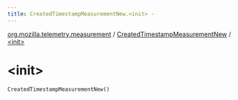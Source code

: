```yaml
---
title: CreatedTimestampMeasurementNew.<init> - 
---
```


[org.mozilla.telemetry.measurement](../index.html) / [CreatedTimestampMeasurementNew](index.html) / [&lt;init&gt;](./-init-.html)

# &lt;init&gt;

`CreatedTimestampMeasurementNew()`